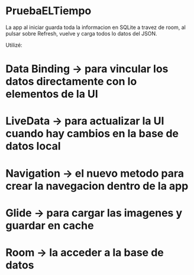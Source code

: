 # PruebaELTiempo

La app al iniciar guarda toda la informacion en SQLite a travez de room, al pulsar sobre Refresh, vuelve y carga todos lo datos del JSON.

Utilizé:

# Data Binding -> para vincular los datos directamente con lo elementos de la UI

# LiveData -> para actualizar la UI cuando hay cambios en la base de datos local

# Navigation -> el nuevo metodo para crear la navegacion dentro de la app

# Glide -> para cargar las imagenes y guardar en cache

# Room -> la acceder a la base de datos

